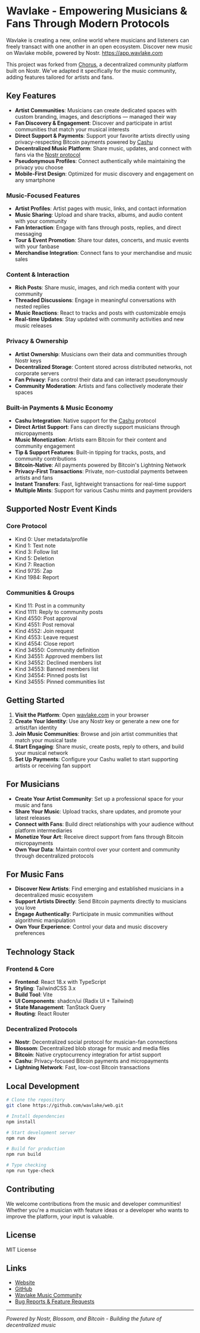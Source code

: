 # Wavlake - Empowering Musicians & Fans Through Modern Protocols

Wavlake is creating a new, online world where musicians and listeners can freely transact with one another in an open ecosystem. Discover new music on Wavlake mobile, powered by Nostr. https://app.wavlake.com

This project was forked from [Chorus](https://github.com/andotherstuff/chorus), a decentralized community platform built on Nostr. We've adapted it specifically for the music community, adding features tailored for artists and fans.

## Key Features

- **Artist Communities**: Musicians can create dedicated spaces with custom branding, images, and descriptions — managed their way
- **Fan Discovery & Engagement**: Discover and participate in artist communities that match your musical interests
- **Direct Support & Payments**: Support your favorite artists directly using privacy-respecting Bitcoin payments powered by [Cashu](https://cashu.space)
- **Decentralized Music Platform**: Share music, updates, and connect with fans via the [Nostr protocol](https://github.com/nostr-protocol)
- **Pseudonymous Profiles**: Connect authentically while maintaining the privacy you choose
- **Mobile-First Design**: Optimized for music discovery and engagement on any smartphone

### Music-Focused Features

- **Artist Profiles**: Artist pages with music, links, and contact information
- **Music Sharing**: Upload and share tracks, albums, and audio content with your community
- **Fan Interaction**: Engage with fans through posts, replies, and direct messaging
- **Tour & Event Promotion**: Share tour dates, concerts, and music events with your fanbase
- **Merchandise Integration**: Connect fans to your merchandise and music sales

### Content & Interaction

- **Rich Posts**: Share music, images, and rich media content with your community
- **Threaded Discussions**: Engage in meaningful conversations with nested replies
- **Music Reactions**: React to tracks and posts with customizable emojis
- **Real-time Updates**: Stay updated with community activities and new music releases

### Privacy & Ownership

- **Artist Ownership**: Musicians own their data and communities through Nostr keys
- **Decentralized Storage**: Content stored across distributed networks, not corporate servers
- **Fan Privacy**: Fans control their data and can interact pseudonymously
- **Community Moderation**: Artists and fans collectively moderate their spaces

### Built-in Payments & Music Economy

- **Cashu Integration**: Native support for the [Cashu](https://cashu.space/) protocol
- **Direct Artist Support**: Fans can directly support musicians through micropayments
- **Music Monetization**: Artists earn Bitcoin for their content and community engagement
- **Tip & Support Features**: Built-in tipping for tracks, posts, and community contributions
- **Bitcoin-Native**: All payments powered by Bitcoin's Lightning Network
- **Privacy-First Transactions**: Private, non-custodial payments between artists and fans
- **Instant Transfers**: Fast, lightweight transactions for real-time support
- **Multiple Mints**: Support for various Cashu mints and payment providers

## Supported Nostr Event Kinds

### Core Protocol

- Kind 0: User metadata/profile
- Kind 1: Text note
- Kind 3: Follow list
- Kind 5: Deletion
- Kind 7: Reaction
- Kind 9735: Zap
- Kind 1984: Report

### Communities & Groups

- Kind 11: Post in a community
- Kind 1111: Reply to community posts
- Kind 4550: Post approval
- Kind 4551: Post removal
- Kind 4552: Join request
- Kind 4553: Leave request
- Kind 4554: Close report
- Kind 34550: Community definition
- Kind 34551: Approved members list
- Kind 34552: Declined members list
- Kind 34553: Banned members list
- Kind 34554: Pinned posts list
- Kind 34555: Pinned communities list

## Getting Started

1. **Visit the Platform**: Open [wavlake.com](https://wavlake.com) in your browser
2. **Create Your Identity**: Use any Nostr key or generate a new one for artist/fan identity
3. **Join Music Communities**: Browse and join artist communities that match your musical taste
4. **Start Engaging**: Share music, create posts, reply to others, and build your musical network
5. **Set Up Payments**: Configure your Cashu wallet to start supporting artists or receiving fan support

## For Musicians

- **Create Your Artist Community**: Set up a professional space for your music and fans
- **Share Your Music**: Upload tracks, share updates, and promote your latest releases
- **Connect with Fans**: Build direct relationships with your audience without platform intermediaries
- **Monetize Your Art**: Receive direct support from fans through Bitcoin micropayments
- **Own Your Data**: Maintain control over your content and community through decentralized protocols

## For Music Fans

- **Discover New Artists**: Find emerging and established musicians in a decentralized music ecosystem
- **Support Artists Directly**: Send Bitcoin payments directly to musicians you love
- **Engage Authentically**: Participate in music communities without algorithmic manipulation
- **Own Your Experience**: Control your data and music discovery preferences

## Technology Stack

### Frontend & Core

- **Frontend**: React 18.x with TypeScript
- **Styling**: TailwindCSS 3.x
- **Build Tool**: Vite
- **UI Components**: shadcn/ui (Radix UI + Tailwind)
- **State Management**: TanStack Query
- **Routing**: React Router

### Decentralized Protocols

- **Nostr**: Decentralized social protocol for musician-fan connections
- **Blossom**: Decentralized blob storage for music and media files
- **Bitcoin**: Native cryptocurrency integration for artist support
- **Cashu**: Privacy-focused Bitcoin payments and micropayments
- **Lightning Network**: Fast, low-cost Bitcoin transactions

## Local Development

```bash
# Clone the repository
git clone https://github.com/wavlake/web.git

# Install dependencies
npm install

# Start development server
npm run dev

# Build for production
npm run build

# Type checking
npm run type-check
```

## Contributing

We welcome contributions from the music and developer communities! Whether you're a musician with feature ideas or a developer who wants to improve the platform, your input is valuable.

## License

MIT License

## Links

- [Website](https://wavlake.com)
- [GitHub](https://github.com/wavlake/web)
- [Wavlake Music Community](https://wavlake.com)
- [Bug Reports & Feature Requests](https://github.com/wavlake/web/issues/new)

---

_Powered by Nostr, Blossom, and Bitcoin - Building the future of decentralized music_
